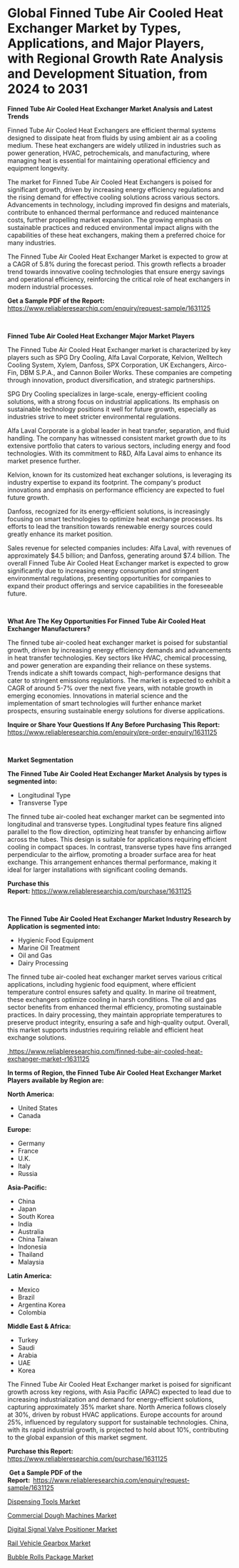 <p><h1>Global Finned Tube Air Cooled Heat Exchanger Market by Types, Applications, and Major Players, with Regional Growth Rate Analysis and Development Situation, from 2024 to 2031</h1></p><p><strong>Finned Tube Air Cooled Heat Exchanger Market Analysis and Latest Trends</strong></p>
<p><p>Finned Tube Air Cooled Heat Exchangers are efficient thermal systems designed to dissipate heat from fluids by using ambient air as a cooling medium. These heat exchangers are widely utilized in industries such as power generation, HVAC, petrochemicals, and manufacturing, where managing heat is essential for maintaining operational efficiency and equipment longevity.</p><p>The market for Finned Tube Air Cooled Heat Exchangers is poised for significant growth, driven by increasing energy efficiency regulations and the rising demand for effective cooling solutions across various sectors. Advancements in technology, including improved fin designs and materials, contribute to enhanced thermal performance and reduced maintenance costs, further propelling market expansion. The growing emphasis on sustainable practices and reduced environmental impact aligns with the capabilities of these heat exchangers, making them a preferred choice for many industries.</p><p>The Finned Tube Air Cooled Heat Exchanger Market is expected to grow at a CAGR of 5.8% during the forecast period. This growth reflects a broader trend towards innovative cooling technologies that ensure energy savings and operational efficiency, reinforcing the critical role of heat exchangers in modern industrial processes.</p></p>
<p><strong>Get a Sample PDF of the Report:&nbsp;</strong> <a href="https://www.reliableresearchiq.com/enquiry/request-sample/1631125?utm_campaign=1117&utm_medium=2&utm_source=Github&utm_content=ia&utm_term=27102024&utm_id=finned-tube-air-cooled-heat-exchanger">https://www.reliableresearchiq.com/enquiry/request-sample/1631125</a></p>
<p>&nbsp;</p>
<p><strong>Finned Tube Air Cooled Heat Exchanger Major Market Players</strong></p>
<p><p>The Finned Tube Air Cooled Heat Exchanger market is characterized by key players such as SPG Dry Cooling, Alfa Laval Corporate, Kelvion, Welltech Cooling System, Xylem, Danfoss, SPX Corporation, UK Exchangers, Airco-Fin, DBM S.P.A., and Cannon Boiler Works. These companies are competing through innovation, product diversification, and strategic partnerships.</p><p>SPG Dry Cooling specializes in large-scale, energy-efficient cooling solutions, with a strong focus on industrial applications. Its emphasis on sustainable technology positions it well for future growth, especially as industries strive to meet stricter environmental regulations.</p><p>Alfa Laval Corporate is a global leader in heat transfer, separation, and fluid handling. The company has witnessed consistent market growth due to its extensive portfolio that caters to various sectors, including energy and food technologies. With its commitment to R&D, Alfa Laval aims to enhance its market presence further.</p><p>Kelvion, known for its customized heat exchanger solutions, is leveraging its industry expertise to expand its footprint. The company's product innovations and emphasis on performance efficiency are expected to fuel future growth.</p><p>Danfoss, recognized for its energy-efficient solutions, is increasingly focusing on smart technologies to optimize heat exchange processes. Its efforts to lead the transition towards renewable energy sources could greatly enhance its market position.</p><p>Sales revenue for selected companies includes: Alfa Laval, with revenues of approximately $4.5 billion; and Danfoss, generating around $7.4 billion. The overall Finned Tube Air Cooled Heat Exchanger market is expected to grow significantly due to increasing energy consumption and stringent environmental regulations, presenting opportunities for companies to expand their product offerings and service capabilities in the foreseeable future.</p></p>
<p>&nbsp;</p>
<p><strong>What Are The Key Opportunities For Finned Tube Air Cooled Heat Exchanger Manufacturers?</strong></p>
<p><p>The finned tube air-cooled heat exchanger market is poised for substantial growth, driven by increasing energy efficiency demands and advancements in heat transfer technologies. Key sectors like HVAC, chemical processing, and power generation are expanding their reliance on these systems. Trends indicate a shift towards compact, high-performance designs that cater to stringent emissions regulations. The market is expected to exhibit a CAGR of around 5-7% over the next five years, with notable growth in emerging economies. Innovations in material science and the implementation of smart technologies will further enhance market prospects, ensuring sustainable energy solutions for diverse applications.</p></p>
<p><strong>Inquire or Share Your Questions If Any Before Purchasing This Report:</strong> <a href="https://www.reliableresearchiq.com/enquiry/pre-order-enquiry/1631125?utm_campaign=1117&utm_medium=2&utm_source=Github&utm_content=ia&utm_term=27102024&utm_id=finned-tube-air-cooled-heat-exchanger">https://www.reliableresearchiq.com/enquiry/pre-order-enquiry/1631125</a></p>
<p>&nbsp;</p>
<p><strong>Market Segmentation</strong></p>
<p><strong>The Finned Tube Air Cooled Heat Exchanger Market Analysis by types is segmented into:</strong></p>
<p><ul><li>Longitudinal Type</li><li>Transverse Type</li></ul></p>
<p><p>The finned tube air-cooled heat exchanger market can be segmented into longitudinal and transverse types. Longitudinal types feature fins aligned parallel to the flow direction, optimizing heat transfer by enhancing airflow across the tubes. This design is suitable for applications requiring efficient cooling in compact spaces. In contrast, transverse types have fins arranged perpendicular to the airflow, promoting a broader surface area for heat exchange. This arrangement enhances thermal performance, making it ideal for larger installations with significant cooling demands.</p></p>
<p><strong>Purchase this Report:&nbsp;</strong><a href="https://www.reliableresearchiq.com/purchase/1631125?utm_campaign=1117&utm_medium=2&utm_source=Github&utm_content=ia&utm_term=27102024&utm_id=finned-tube-air-cooled-heat-exchanger">https://www.reliableresearchiq.com/purchase/1631125</a></p>
<p>&nbsp;</p>
<p><strong>The Finned Tube Air Cooled Heat Exchanger Market Industry Research by Application is segmented into:</strong></p>
<p><ul><li>Hygienic Food Equipment</li><li>Marine Oil Treatment</li><li>Oil and Gas</li><li>Dairy Processing</li></ul></p>
<p><p>The finned tube air-cooled heat exchanger market serves various critical applications, including hygienic food equipment, where efficient temperature control ensures safety and quality. In marine oil treatment, these exchangers optimize cooling in harsh conditions. The oil and gas sector benefits from enhanced thermal efficiency, promoting sustainable practices. In dairy processing, they maintain appropriate temperatures to preserve product integrity, ensuring a safe and high-quality output. Overall, this market supports industries requiring reliable and efficient heat exchange solutions.</p></p>
<p><a href="https://www.reliableresearchiq.com/finned-tube-air-cooled-heat-exchanger-market-r1631125?utm_campaign=1117&utm_medium=2&utm_source=Github&utm_content=ia&utm_term=27102024&utm_id=finned-tube-air-cooled-heat-exchanger">&nbsp;https://www.reliableresearchiq.com/finned-tube-air-cooled-heat-exchanger-market-r1631125</a></p>
<p><strong>In terms of Region, the Finned Tube Air Cooled Heat Exchanger Market Players available by Region are:</strong></p>
<p>
    <p> <strong> North America: </strong>
        <ul>
            <li>United States</li>
            <li>Canada</li>
        </ul>
        </p> 
    <p> <strong> Europe: </strong>
        <ul>
            <li>Germany</li>
            <li>France</li>
            <li>U.K.</li>
            <li>Italy</li>
            <li>Russia</li>
        </ul>
        </p> 
    <p> <strong> Asia-Pacific: </strong>
        <ul>
            <li>China</li>
            <li>Japan</li>
            <li>South Korea</li>
            <li>India</li>
            <li>Australia</li>
            <li>China Taiwan</li>
            <li>Indonesia</li>
            <li>Thailand</li>
            <li>Malaysia</li>
        </ul>
        </p> 
    <p> <strong> Latin America: </strong>
        <ul>
            <li>Mexico</li>
            <li>Brazil</li>
            <li>Argentina Korea</li>
            <li>Colombia</li>
        </ul>
        </p> 
    <p> <strong> Middle East & Africa: </strong>
        <ul>
            <li>Turkey</li>
            <li>Saudi</li>
            <li>Arabia</li>
            <li>UAE</li>
            <li>Korea</li>
        </ul>
    </p>
    </p>
<p><p>The Finned Tube Air Cooled Heat Exchanger market is poised for significant growth across key regions, with Asia Pacific (APAC) expected to lead due to increasing industrialization and demand for energy-efficient solutions, capturing approximately 35% market share. North America follows closely at 30%, driven by robust HVAC applications. Europe accounts for around 25%, influenced by regulatory support for sustainable technologies. China, with its rapid industrial growth, is projected to hold about 10%, contributing to the global expansion of this market segment.</p></p>
<p><strong>Purchase this Report: </strong><a href="https://www.reliableresearchiq.com/purchase/1631125?utm_campaign=1117&utm_medium=2&utm_source=Github&utm_content=ia&utm_term=27102024&utm_id=finned-tube-air-cooled-heat-exchanger">https://www.reliableresearchiq.com/purchase/1631125</a></p>
<p>&nbsp;<strong>Get a Sample PDF of the Report:&nbsp;&nbsp;</strong><a href="https://www.reliableresearchiq.com/enquiry/request-sample/1631125?utm_campaign=1117&utm_medium=2&utm_source=Github&utm_content=ia&utm_term=27102024&utm_id=finned-tube-air-cooled-heat-exchanger">https://www.reliableresearchiq.com/enquiry/request-sample/1631125</a></p>
<p><strong></strong></p>
<p><p><a href="https://www.linkedin.com/pulse/dispensing-tools-market-matrix-applications-types-cagr-growth-aa8vf?utm_campaign=1117&utm_medium=2&utm_source=Github&utm_content=ia&utm_term=27102024&utm_id=finned-tube-air-cooled-heat-exchanger">Dispensing Tools Market</a></p><p><a href="https://github.com/kiara3n0pau/Market-Research-Report-List-1/blob/main/commercial-dough-machines-market.md?utm_campaign=1117&utm_medium=2&utm_source=Github&utm_content=ia&utm_term=27102024&utm_id=finned-tube-air-cooled-heat-exchanger">Commercial Dough Machines Market</a></p><p><a href="https://issuu.com/reportprime-2/docs/digital-signal-valve-positioner-mar_a7acbfc0a031af?utm_campaign=1117&utm_medium=2&utm_source=Github&utm_content=ia&utm_term=27102024&utm_id=finned-tube-air-cooled-heat-exchanger">Digital Signal Valve Positioner Market</a></p><p><a href="https://www.linkedin.com/pulse/rail-vehicle-gearbox-market-essentials-key-players-demand-drivers-x2h2e?utm_campaign=1117&utm_medium=2&utm_source=Github&utm_content=ia&utm_term=27102024&utm_id=finned-tube-air-cooled-heat-exchanger">Rail Vehicle Gearbox Market</a></p><p><a href="https://github.com/rieuydbalon3b/Market-Research-Report-List-1/blob/main/bubble-rolls-package-market.md?utm_campaign=1117&utm_medium=2&utm_source=Github&utm_content=ia&utm_term=27102024&utm_id=finned-tube-air-cooled-heat-exchanger">Bubble Rolls Package Market</a></p></p>